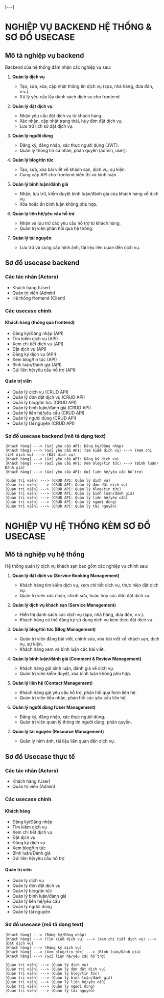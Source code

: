 [---]
# NGHIỆP VỤ BACKEND HỆ THỐNG & SƠ ĐỒ USECASE

## Mô tả nghiệp vụ backend

Backend của hệ thống đảm nhận các nghiệp vụ sau:

1. **Quản lý dịch vụ**
   - Tạo, sửa, xóa, cập nhật thông tin dịch vụ (spa, nhà hàng, đưa đón, v.v.).
   - Xử lý yêu cầu lấy danh sách dịch vụ cho frontend.

2. **Quản lý đặt dịch vụ**
   - Nhận yêu cầu đặt dịch vụ từ khách hàng.
   - Xác nhận, cập nhật trạng thái, hủy đơn đặt dịch vụ.
   - Lưu trữ lịch sử đặt dịch vụ.

3. **Quản lý người dùng**
   - Đăng ký, đăng nhập, xác thực người dùng (JWT).
   - Quản lý thông tin cá nhân, phân quyền (admin, user).

4. **Quản lý blog/tin tức**
   - Tạo, sửa, xóa bài viết về khách sạn, dịch vụ, sự kiện.
   - Cung cấp API cho frontend hiển thị và bình luận.

5. **Quản lý bình luận/đánh giá**
   - Nhận, lưu trữ, kiểm duyệt bình luận/đánh giá của khách hàng về dịch vụ.
   - Xóa hoặc ẩn bình luận không phù hợp.

6. **Quản lý liên hệ/yêu cầu hỗ trợ**
   - Nhận và lưu trữ các yêu cầu hỗ trợ từ khách hàng.
   - Quản trị viên phản hồi qua hệ thống.

7. **Quản lý tài nguyên**
   - Lưu trữ và cung cấp hình ảnh, tài liệu liên quan đến dịch vụ.

## Sơ đồ usecase backend

### Các tác nhân (Actors)
- Khách hàng (User)
- Quản trị viên (Admin)
- Hệ thống frontend (Client)

### Các usecase chính

#### Khách hàng (thông qua frontend)
- Đăng ký/Đăng nhập (API)
- Tìm kiếm dịch vụ (API)
- Xem chi tiết dịch vụ (API)
- Đặt dịch vụ (API)
- Đăng ký dịch vụ (API)
- Xem blog/tin tức (API)
- Bình luận/Đánh giá (API)
- Gửi liên hệ/yêu cầu hỗ trợ (API)

#### Quản trị viên
- Quản lý dịch vụ (CRUD API)
- Quản lý đơn đặt dịch vụ (CRUD API)
- Quản lý blog/tin tức (CRUD API)
- Quản lý bình luận/đánh giá (CRUD API)
- Quản lý liên hệ/yêu cầu (CRUD API)
- Quản lý người dùng (CRUD API)
- Quản lý tài nguyên (CRUD API)

### Sơ đồ usecase backend (mô tả dạng text)

```
[Khách hàng] ---> (Gửi yêu cầu API: Đăng ký/Đăng nhập)
[Khách hàng] ---> (Gửi yêu cầu API: Tìm kiếm dịch vụ) ---> (Xem chi tiết dịch vụ) ---> (Đặt dịch vụ)
[Khách hàng] ---> (Gửi yêu cầu API: Đăng ký dịch vụ)
[Khách hàng] ---> (Gửi yêu cầu API: Xem blog/tin tức) ---> (Bình luận/Đánh giá)
[Khách hàng] ---> (Gửi yêu cầu API: Gửi liên hệ/yêu cầu hỗ trợ)

[Quản trị viên] ---> (CRUD API: Quản lý dịch vụ)
[Quản trị viên] ---> (CRUD API: Quản lý đơn đặt dịch vụ)
[Quản trị viên] ---> (CRUD API: Quản lý blog/tin tức)
[Quản trị viên] ---> (CRUD API: Quản lý bình luận/đánh giá)
[Quản trị viên] ---> (CRUD API: Quản lý liên hệ/yêu cầu)
[Quản trị viên] ---> (CRUD API: Quản lý người dùng)
[Quản trị viên] ---> (CRUD API: Quản lý tài nguyên)
```
# NGHIỆP VỤ HỆ THỐNG KÈM SƠ ĐỒ USECASE

## Mô tả nghiệp vụ hệ thống

Hệ thống quản lý dịch vụ khách sạn bao gồm các nghiệp vụ chính sau:

1. **Quản lý đặt dịch vụ (Service Booking Management)**
   - Khách hàng tìm kiếm dịch vụ, xem chi tiết dịch vụ, thực hiện đặt dịch vụ.
   - Quản trị viên xác nhận, chỉnh sửa, hoặc hủy các đơn đặt dịch vụ.

2. **Quản lý dịch vụ khách sạn (Service Management)**
   - Hiển thị danh sách các dịch vụ (spa, nhà hàng, đưa đón, v.v.).
   - Khách hàng có thể đăng ký sử dụng dịch vụ kèm theo đặt dịch vụ.

3. **Quản lý blog/tin tức (Blog Management)**
   - Quản trị viên đăng bài viết, chỉnh sửa, xóa bài viết về khách sạn, dịch vụ, sự kiện.
   - Khách hàng xem và bình luận các bài viết.

4. **Quản lý bình luận/đánh giá (Comment & Review Management)**
   - Khách hàng gửi bình luận, đánh giá về dịch vụ.
   - Quản trị viên kiểm duyệt, xóa bình luận không phù hợp.

5. **Quản lý liên hệ (Contact Management)**
   - Khách hàng gửi yêu cầu hỗ trợ, phản hồi qua form liên hệ.
   - Quản trị viên tiếp nhận, phản hồi các yêu cầu liên hệ.

6. **Quản lý người dùng (User Management)**
   - Đăng ký, đăng nhập, xác thực người dùng.
   - Quản trị viên quản lý thông tin người dùng, phân quyền.

7. **Quản lý tài nguyên (Resource Management)**
   - Quản lý hình ảnh, tài liệu liên quan đến dịch vụ.

## Sơ đồ Usecase thực tế

### Các tác nhân (Actors)
- Khách hàng (User)
- Quản trị viên (Admin)

### Các usecase chính

#### Khách hàng
- Đăng ký/Đăng nhập
- Tìm kiếm dịch vụ
- Xem chi tiết dịch vụ
- Đặt dịch vụ
- Đăng ký dịch vụ
- Xem blog/tin tức
- Bình luận/Đánh giá
- Gửi liên hệ/yêu cầu hỗ trợ

#### Quản trị viên
- Quản lý dịch vụ
- Quản lý đơn đặt dịch vụ
- Quản lý blog/tin tức
- Quản lý bình luận/đánh giá
- Quản lý liên hệ/yêu cầu
- Quản lý người dùng
- Quản lý tài nguyên

### Sơ đồ usecase (mô tả dạng text)

```
[Khách hàng] ---> (Đăng ký/Đăng nhập)
[Khách hàng] ---> (Tìm kiếm dịch vụ) ---> (Xem chi tiết dịch vụ) ---> (Đặt dịch vụ)
[Khách hàng] ---> (Đăng ký dịch vụ)
[Khách hàng] ---> (Xem blog/tin tức) ---> (Bình luận/Đánh giá)
[Khách hàng] ---> (Gửi liên hệ/yêu cầu hỗ trợ)

[Quản trị viên] ---> (Quản lý dịch vụ)
[Quản trị viên] ---> (Quản lý đơn đặt dịch vụ)
[Quản trị viên] ---> (Quản lý blog/tin tức)
[Quản trị viên] ---> (Quản lý bình luận/đánh giá)
[Quản trị viên] ---> (Quản lý liên hệ/yêu cầu)
[Quản trị viên] ---> (Quản lý người dùng)
[Quản trị viên] ---> (Quản lý tài nguyên)
```
